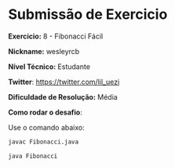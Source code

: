 # Submissão de Exercicio

**Exercicio:** 8 - Fibonacci Fácil

**Nickname:** wesleyrcb

**Nível Técnico:** Estudante

**Twitter**: https://twitter.com/lil_uezi

**Dificuldade de Resolução:** Média

**Como rodar o desafio**: 

Use o comando abaixo: 
```bash
javac Fibonacci.java

java Fibonacci
```